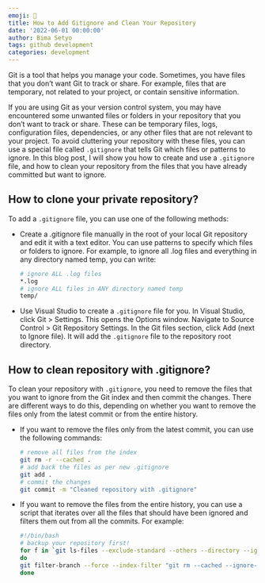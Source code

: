 ```yaml
---
emoji: 📂
title: How to Add Gitignore and Clean Your Repository
date: '2022-06-01 00:00:00'
author: Bima Setyo
tags: github development
categories: development
---
```


Git is a tool that helps you manage your code. Sometimes, you have files that you don’t want Git to track or share. For example, files that are temporary, not related to your project, or contain sensitive information.

If you are using Git as your version control system, you may have encountered some unwanted files or folders in your repository that you don’t want to track or share. These can be temporary files, logs, configuration files, dependencies, or any other files that are not relevant to your project. To avoid cluttering your repository with these files, you can use a special file called `.gitignore` that tells Git which files or patterns to ignore. In this blog post, I will show you how to create and use a `.gitignore` file, and how to clean your repository from the files that you have already committed but want to ignore.

## How to clone your private repository?

To add a `.gitignore` file, you can use one of the following methods:

- Create a .gitignore file manually in the root of your local Git repository and edit it with a text editor. You can use patterns to specify which files or folders to ignore. For example, to ignore all .log files and everything in any directory named temp, you can write:
  ```bash
  # ignore ALL .log files
  *.log
  # ignore ALL files in ANY directory named temp
  temp/
  ```
- Use Visual Studio to create a `.gitignore` file for you. In Visual Studio, click Git > Settings. This opens the Options window. Navigate to Source Control > Git Repository Settings. In the Git files section, click Add (next to Ignore file). It will add the `.gitignore` file to the repository root directory.

## How to clean repository with .gitignore?

To clean your repository with `.gitignore`, you need to remove the files that you want to ignore from the Git index and then commit the changes. There are different ways to do this, depending on whether you want to remove the files only from the latest commit or from the entire history.

- If you want to remove the files only from the latest commit, you can use the following commands:
  ```bash
  # remove all files from the index
  git rm -r --cached .
  # add back the files as per new .gitignore
  git add .
  # commit the changes
  git commit -m "Cleaned repository with .gitignore"
  ```
- If you want to remove the files from the entire history, you can use a script that iterates over all the files that should have been ignored and filters them out from all the commits. For example:
  ```bash
  #!/bin/bash
  # backup your repository first!
  for f in `git ls-files --exclude-standard --others --directory --ignored`
  do
  git filter-branch --force --index-filter "git rm --cached --ignore-unmatch '$f'" --prune-empty --tag-name-filter cat -- --all
  done
  ```

```toc

```
